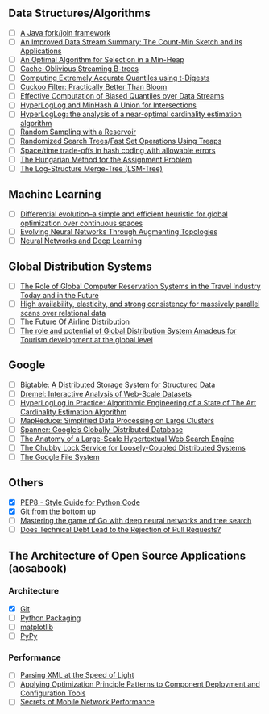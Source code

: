 ## Data Structures/Algorithms

- [ ] [A Java fork/join framework](http://gee.cs.oswego.edu/dl/papers/fj.pdf)
- [ ] [An Improved Data Stream Summary: The Count-Min Sketch and its Applications](https://www.cse.unsw.edu.au/~cs9314/07s1/lectures/Lin_CS9314_References/cm-latin.pdf)
- [ ] [An Optimal Algorithm for Selection in a Min-Heap](http://www.sciencedirect.com/science/article/pii/S0890540183710308)
- [ ] [Cache-Oblivious Streaming B-trees](http://supertech.csail.mit.edu/papers/sbtree.pdf)
- [ ] [Computing Extremely Accurate Quantiles using t-Digests](https://raw.githubusercontent.com/tdunning/t-digest/master/docs/t-digest-paper/histo.pdf)
- [ ] [Cuckoo Filter: Practically Better Than Bloom](http://www.pdl.cmu.edu/PDL-FTP/FS/cuckoo-conext2014.pdf)
- [ ] [Effective Computation of Biased Quantiles over Data Streams](http://www.cs.rutgers.edu/~muthu/bquant.pdf)
- [ ] [HyperLogLog and MinHash A Union for Intersections](http://tech.adroll.com/media/hllminhash.pdf)
- [ ] [HyperLogLog: the analysis of a near-optimal cardinality estimation algorithm](http://algo.inria.fr/flajolet/Publications/FlFuGaMe07.pdf)
- [ ] [Random Sampling with a Reservoir](https://www.cs.umd.edu/~samir/498/vitter.pdf)
- [ ] [Randomized Search Trees](https://faculty.washington.edu/aragon/pubs/rst89.pdf)/[Fast Set Operations Using Treaps](https://www.cs.cmu.edu/~scandal/papers/treaps-spaa98.pdf)
- [ ] [Space/time trade-offs in hash coding with allowable errors](https://www.cs.upc.edu/~diaz/p422-bloom.pdf)
- [ ] [The Hungarian Method for the Assignment Problem](https://tom.host.cs.st-andrews.ac.uk/CS3052-CC/Practicals/Kuhn.pdf)
- [ ] [The Log-Structure Merge-Tree (LSM-Tree)](http://www.cs.umb.edu/~poneil/lsmtree.pdf)

## Machine Learning

- [ ] [Differential evolution–a simple and efficient heuristic for global optimization over continuous spaces](https://bitbucket.org/12er/pso/src/b448ff0db375c1ac0c55855e9f19aced08b44ca6/doc/literature/heuristic%20Search/Differential%20Evolution%20-%20a%20simple%20and%20efficient%20heuristic%20for%20global%20optimization%20over%20continuous%20spaces.pdf)
- [ ] [Evolving Neural Networks Through Augmenting Topologies](http://nn.cs.utexas.edu/downloads/papers/stanley.ec02.pdf)
- [ ] [Neural Networks and Deep Learning](http://neuralnetworksanddeeplearning.com/)

## Global Distribution Systems

- [ ] [The Role of Global Computer Reservation Systems in the Travel Industry Today and in the Future](http://aws.iwi.uni-leipzig.de/em/fileadmin/user_upload/doc/Issues/Volume_06/Issue_02/The_Role_of_Global_Computer_Reservation.pdf)
- [ ] [High availability, elasticity, and strong consistency for massively parallel scans over relational data](http://link.springer.com/content/pdf/10.1007%2Fs00778-013-0343-9.pdf)
- [ ] [The Future Of Airline Distribution](http://www.iata.org/whatwedo/stb/Documents/future-airline-distribution-report.pdf)
- [ ] [The role and potential of Global Distribution System Amadeus for Tourism development at the global level](http://www.degruyter.com/dg/viewarticle.fullcontentlink:pdfeventlink/$002fj$002fsjas.2013.10.issue-1$002fsjas1301028r$002fsjas1301028r.pdf?t:ac=j$002fsjas.2013.10.issue-1$002fsjas1301028r$002fsjas1301028r.xml)

## Google
- [ ] [Bigtable: A Distributed Storage System for Structured Data](http://research.google.com/archive/bigtable-osdi06.pdf)
- [ ] [Dremel: Interactive Analysis of Web-Scale Datasets](https://static.googleusercontent.com/media/research.google.com/en//pubs/archive/36632.pdf)
- [ ] [HyperLogLog in Practice: Algorithmic Engineering of a State of The Art Cardinality Estimation Algorithm](https://static.googleusercontent.com/media/research.google.com/en//pubs/archive/40671.pdf)
- [ ] [MapReduce: Simplified Data Processing on Large Clusters](http://research.google.com/archive/mapreduce-osdi04.pdf)
- [ ] [Spanner: Google’s Globally-Distributed Database](http://static.googleusercontent.com/media/research.google.com/en/us/archive/spanner-osdi2012.pdf)
- [ ] [The Anatomy of a Large-Scale Hypertextual Web Search Engine](http://ilpubs.stanford.edu:8090/361/1/1998-8.pdf)
- [ ] [The Chubby Lock Service for Loosely-Coupled Distributed Systems](https://static.googleusercontent.com/media/research.google.com/en//archive/chubby-osdi06.pdf)
- [ ] [The Google File System](http://research.google.com/archive/gfs-sosp2003.pdf)

## Others
- [x] [PEP8 - Style Guide for Python Code](https://www.python.org/dev/peps/pep-0008/)
- [x] [Git from the bottom up](http://ftp.newartisans.com/pub/git.from.bottom.up.pdf)
- [ ] [Mastering the game of Go with deep neural networks and tree search](http://www.nature.com/nature/journal/v529/n7587/full/nature16961.html)
- [ ] [Does Technical Debt Lead to the Rejection of Pull Requests?](http://professores.dcc.ufla.br/~terra/publications_files/2016_sbsi.pdf)

## The Architecture of Open Source Applications (aosabook)

### Architecture
- [x] [Git](http://aosabook.org/en/git.html)
- [ ] [Python Packaging](http://aosabook.org/en/packaging.html)
- [ ] [matplotlib](http://aosabook.org/en/matplotlib.html)
- [ ] [PyPy](http://aosabook.org/en/pypy.html)

### Performance
- [ ] [Parsing XML at the Speed of Light](http://aosabook.org/en/posa/parsing-xml-at-the-speed-of-light.html)
- [ ] [Applying Optimization Principle Patterns to Component Deployment and Configuration Tools](http://aosabook.org/en/posa/applying-optimization-principle-patterns-to-component-deployment-and-configuration-tools.html)
- [ ] [Secrets of Mobile Network Performance](http://aosabook.org/en/posa/secrets-of-mobile-network-performance.html)
